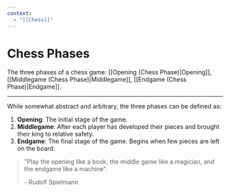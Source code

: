 ```yaml
---
context:
  - "[[Chess]]"
---
```


# Chess Phases

The three phases of a chess game: [[Opening (Chess Phase)|Opening]], [[Middlegame (Chess Phase)|Middlegame]], [[Endgame (Chess Phase)|Endgame]].

---

While somewhat abstract and arbitrary, the three phases can be defined as:

1. **Opening**: The initial stage of the game.
2. **Middlegame**: After each player has developed their pieces and brought their king to relative safety.
3. **Endgame**: The final stage of the game. Begins when few pieces are left on the board.

> "Play the opening like a book, the middle game like a magician, and the endgame like a machine".
>
> \- Rudolf Spielmann
